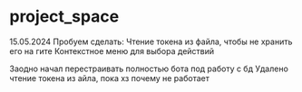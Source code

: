# project_space


15.05.2024
Пробуем сделать:
    Чтение токена из файла, чтобы не хранить его на гите
    Контекстное меню для выбора действий

Заодно начал перестраивать полностью бота под работу с бд
Удалено чтение токена из айла, пока хз почему не работает